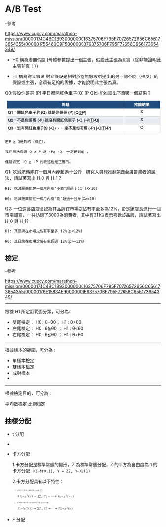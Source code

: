 #  A/B Test


-參考 

https://www.cupoy.com/marathon-mission/00000174C4BC1B93000000016375706F795F70726572656C656173654355/000001755460C9F5000000076375706F795F72656C656173654349/



- H0 稱為虛無假設 (母體參數提出一個主張，假設此主張為真實（除非能證明此主張非真！）)

- H1 稱為對立假設 對立假設是相對於虛無假設所提出的另一個不同（相反）的假設或主張，必須有足夠的證據，才能說明此主張為真。


Q0:假設你哥哥 (P) 平日都開紅色車子(Q) [P Q]你能推論出下面哪一個結果？


<img src="abtest_01.jpg">

    若P ≧ Q是對的（成立），
    
    我們無法保證 Q ≧ P 或 -P≧ -Q  一定是對的 ，

    僅能肯定 -Q ≧ -P 的敘述也是正確的。




Q1: 吃減肥藥能在一個月內瘦超過十公斤，研究人員想推翻第四台廣告業者的說法，請試著寫出 H_0 與 H_1 ?


    H1: 吃減肥藥能在一個月內瘦"不能"超過十公斤(X<10)

    H0: 吃減肥藥能在一個月內瘦"能"超過十公斤(X>=10)
    
Q2: 一位速食店店長認為其品牌在市場之佔有率至多為12%，於是該店長進行一個市場調查，一共訪問了3000為消費者，其中有311位表示喜歡該品牌，請試著寫出 H_0 與 H_1?


    H1: 其品牌在市場之佔有率至多 12%(p<12%)
    
    H0: 其品牌在市場之佔有率超過 12%(p>=12%)


## 檢定

-參考

https://www.cupoy.com/marathon-mission/00000174C4BC1B93000000016375706F795F70726572656C656173654355/00000176E15834E90000001E6375706F795F72656C656173654349/

------------------------------------------------

根據 H1 所定訂範圍分類，可分為:

- 雙尾檢定： H0 : θ=θ0；  H1 : θ≠θ0
- 左尾檢定： H0 : θ≧θ0 ； H1 : θ<θ0
- 右尾檢定： H0 : θ≦θ0 ； H1 : θ>θ0

------------------------------------------------
根據樣本的範圍，可分為 :

- 單樣本檢定
- 雙樣本檢定
- 成對樣本
- 
------------------------------------------------
根據檢定目的，可分為 :

平均數檢定
比例檢定




## 抽樣分配

- t 分配
- 
- 卡方分配

  1.卡方分配是標準常態的變形，Z 為標準常態分配，Z 的平方為自由度為 1 的卡方分配 →`Z~N(0,1), Y = Z2, Y~X2(1)`
   
  2.卡方分配具有以下特性：
 
  <img width='200px' style='position:left' src='卡方檢定_01.png'/>
    

- F 分配
